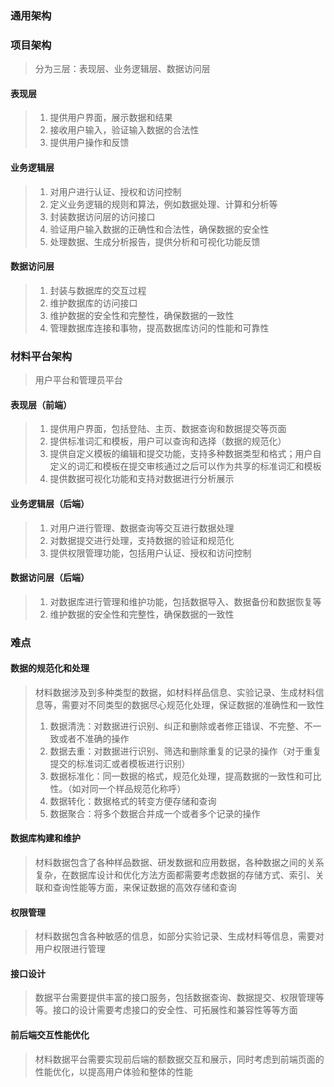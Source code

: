 ### 通用架构

### 项目架构

> 分为三层：表现层、业务逻辑层、数据访问层

#### 表现层

> 1. 提供用户界面，展示数据和结果
> 2. 接收用户输入，验证输入数据的合法性
> 3. 提供用户操作和反馈

#### 业务逻辑层

> 1. 对用户进行认证、授权和访问控制
> 2. 定义业务逻辑的规则和算法，例如数据处理、计算和分析等
> 3. 封装数据访问层的访问接口
> 4. 验证用户输入数据的正确性和合法性，确保数据的安全性
> 5. 处理数据、生成分析报告，提供分析和可视化功能反馈

#### 数据访问层

> 1. 封装与数据库的交互过程
> 2. 维护数据库的访问接口
> 3. 维护数据的安全性和完整性，确保数据的一致性
> 4. 管理数据库连接和事物，提高数据库访问的性能和可靠性



### 材料平台架构

>  用户平台和管理员平台

#### 表现层（前端）

> 1. 提供用户界面，包括登陆、主页、数据查询和数据提交等页面
> 2. 提供标准词汇和模板，用户可以查询和选择（数据的规范化）
> 3. 提供自定义模板的编辑和提交功能，支持多种数据类型和格式；用户自定义的词汇和模板在提交审核通过之后可以作为共享的标准词汇和模板
> 4. 提供数据可视化功能和支持对数据进行分析展示

#### 业务逻辑层（后端）

> 1. 对用户进行管理、数据查询等交互进行数据处理
> 2. 对数据提交进行处理，支持数据的验证和规范化
> 3. 提供权限管理功能，包括用户认证、授权和访问控制

#### 数据访问层（后端）

> 1. 对数据库进行管理和维护功能，包括数据导入、数据备份和数据恢复等
> 2. 维护数据的安全性和完整性，确保数据的一致性



### 难点

#### 数据的规范化和处理

> 材料数据涉及到多种类型的数据，如材料样品信息、实验记录、生成材料信息等，需要对不同类型的数据尽心规范化处理，保证数据的准确性和一致性
>
> 1. 数据清洗：对数据进行识别、纠正和删除或者修正错误、不完整、不一致或者不准确的操作
> 2. 数据去重：对数据进行识别、筛选和删除重复的记录的操作（对于重复提交的标准词汇或者模板进行识别）
> 3. 数据标准化：同一数据的格式，规范化处理，提高数据的一致性和可比性。（如对同一个样品规范化称呼）
> 4. 数据转化：数据格式的转变方便存储和查询
> 5. 数据聚合：将多个数据合并成一个或者多个记录的操作

#### 数据库构建和维护

> 材料数据包含了各种样品数据、研发数据和应用数据，各种数据之间的关系复杂，在数据库设计和优化方法方面都需要考虑数据的存储方式、索引、关联和查询性能等方面，来保证数据的高效存储和查询

#### 权限管理

> 材料数据包含各种敏感的信息，如部分实验记录、生成材料等信息，需要对用户权限进行管理

#### 接口设计

> 数据平台需要提供丰富的接口服务，包括数据查询、数据提交、权限管理等等。接口的设计需要考虑接口的安全性、可拓展性和兼容性等等方面

#### 前后端交互性能优化

> 材料数据平台需要实现前后端的额数据交互和展示，同时考虑到前端页面的性能优化，以提高用户体验和整体的性能



